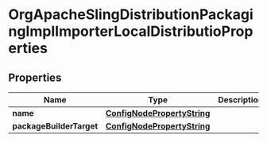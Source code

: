 
# OrgApacheSlingDistributionPackagingImplImporterLocalDistributioProperties

## Properties
Name | Type | Description | Notes
------------ | ------------- | ------------- | -------------
**name** | [**ConfigNodePropertyString**](ConfigNodePropertyString.md) |  |  [optional]
**packageBuilderTarget** | [**ConfigNodePropertyString**](ConfigNodePropertyString.md) |  |  [optional]



